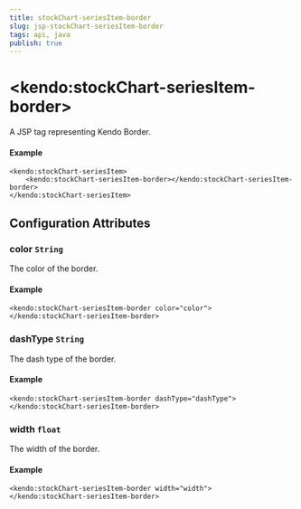 ```yaml
---
title: stockChart-seriesItem-border
slug: jsp-stockChart-seriesItem-border
tags: api, java
publish: true
---
```


# \<kendo:stockChart-seriesItem-border\>
A JSP tag representing Kendo Border.

#### Example
    <kendo:stockChart-seriesItem>
        <kendo:stockChart-seriesItem-border></kendo:stockChart-seriesItem-border>
    </kendo:stockChart-seriesItem>


## Configuration Attributes


### color `String`

The color of the border.

#### Example
    <kendo:stockChart-seriesItem-border color="color">
    </kendo:stockChart-seriesItem-border>



### dashType `String`

The dash type of the border.

#### Example
    <kendo:stockChart-seriesItem-border dashType="dashType">
    </kendo:stockChart-seriesItem-border>



### width `float`

The width of the border.

#### Example
    <kendo:stockChart-seriesItem-border width="width">
    </kendo:stockChart-seriesItem-border>


